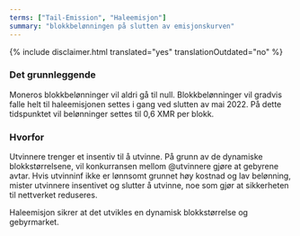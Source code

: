 ```yaml
---
terms: ["Tail-Emission", "Haleemisjon"]
summary: "blokkbelønningen på slutten av emisjonskurven"
---
```


{% include disclaimer.html translated="yes" translationOutdated="no" %}
### Det grunnleggende

Moneros blokkbelønninger vil aldri gå til null. Blokkbelønninger vil gradvis falle helt til haleemisjonen settes i gang ved slutten av mai 2022. På dette tidspunktet vil belønninger settes til 0,6 XMR per blokk.

### Hvorfor

Utvinnere trenger et insentiv til å utvinne. På grunn av de dynamiske blokkstørrelsene, vil konkurransen mellom @utvinnere gjøre at gebyrene avtar. Hvis utvinninf ikke er lønnsomt grunnet høy kostnad og lav belønning, mister utvinnere insentivet og slutter å utvinne, noe som gjør at sikkerheten til nettverket reduseres.

Haleemisjon sikrer at det utvikles en dynamisk blokkstørrelse og gebyrmarket.

